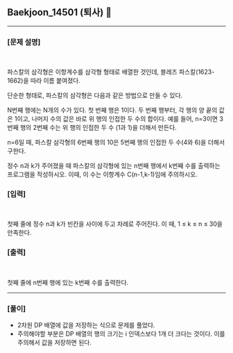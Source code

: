 ## Baekjoon_14501 (퇴사) 🚀
___


### **[문제 설명]**
<br>

파스칼의 삼각형은 이항계수를 삼각형 형태로 배열한 것인데, 블레즈 파스칼(1623-1662)을 따라 이름 붙여졌다.

단순한 형태로, 파스칼의 삼각형은 다음과 같은 방법으로 만들 수 있다.

N번째 행에는 N개의 수가 있다.
첫 번째 행은 1이다.
두 번째 행부터, 각 행의 양 끝의 값은 1이고, 나머지 수의 값은 바로 위 행의 인접한 두 수의 합이다.
예를 들어, n=3이면 3번째 행의 2번째 수는 위 행의 인접한 두 수 (1과 1)을 더해서 만든다.

n=6일 때, 파스칼 삼각형의 6번째 행의 10은 5번째 행의 인접한 두 수(4와 6)을 더해서 구한다.

정수 n과 k가 주어졌을 때 파스칼의 삼각형에 있는 n번째 행에서 k번째 수를 출력하는 프로그램을 작성하시오.  이때, 이 수는 이항계수 C(n-1,k-1)임에 주의하시오.


### **[입력]**
<br>

첫째 줄에 정수 n과 k가 빈칸을 사이에 두고 차례로 주어진다. 이 때, 1 ≤ k ≤ n ≤ 30을 만족한다.

### **[출력]**
<br>

첫째 줄에 n번째 행에 있는 k번째 수를 출력한다.

___


### **[풀이]**

- 2차원 DP 배열에 값을 저장하는 식으로 문제를 풀었다.
- 주의해야할 부분은 DP 배열의 행의 크기는 i 인덱스보다 1개 더 크다는 것이다. 이를 주의해서 값을 저장하면 된다.
 